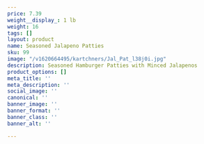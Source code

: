```yaml
---
price: 7.39
weight__display_: 1 lb
weight: 16
tags: []
layout: product
name: Seasoned Jalapeno Patties
sku: 99
image: "/v1620664495/kartchners/Jal_Pat_l38j0i.jpg"
description: Seasoned Hamburger Patties with Minced Jalapenos
product_options: []
meta_title: ''
meta_description: ''
social_image: ''
canonical: ''
banner_image: ''
banner_format: ''
banner_class: ''
banner_alt: ''

---
```

